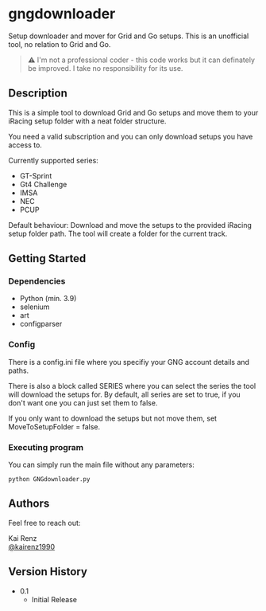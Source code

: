 # gngdownloader

Setup downloader and mover for Grid and Go setups. This is an unofficial tool, no relation to Grid and Go.

> :warning: I'm not a professional coder - this code works but it can definately be improved. I take no responsibility for its use.

## Description

This is a simple tool to download Grid and Go setups and move them to your iRacing setup folder with a neat folder structure. 

You need a valid subscription and you can only download setups you have access to.

Currently supported series:
* GT-Sprint
* Gt4 Challenge
* IMSA
* NEC
* PCUP

Default behaviour: Download and move the setups to the provided iRacing setup folder path. The tool will create a folder for the current track.

## Getting Started

### Dependencies

* Python (min. 3.9)
* selenium
* art
* configparser

### Config

There is a config.ini file where you specifiy your GNG account details and paths. 

There is also a block called SERIES where you can select the series the tool will download the setups for. By default, all series are set to true, if you don't want one you can just set them to false.

If you only want to download the setups but not move them, set MoveToSetupFolder = false.

### Executing program

You can simply run the main file without any parameters:
```
python GNGdownloader.py
```


## Authors

Feel free to reach out:

Kai Renz  
[@kairenz1990](https://twitter.com/kairenz1990)

## Version History

* 0.1
    * Initial Release
